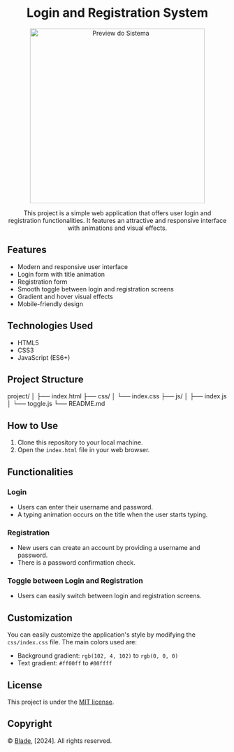 <div align="center">

# Login and Registration System

<p align="center">
  <img src="https://i.imgur.com/ZUVQ0Pp.png" width="400" alt="Preview do Sistema">
</p>
<p align="center">
This project is a simple web application that offers user login and registration functionalities. It features an attractive and responsive interface with animations and visual effects.

</div>

## Features

- Modern and responsive user interface
- Login form with title animation
- Registration form
- Smooth toggle between login and registration screens
- Gradient and hover visual effects
- Mobile-friendly design

## Technologies Used

- HTML5
- CSS3
- JavaScript (ES6+)

## Project Structure

project/
│
├── index.html
├── css/
│ └── index.css
├── js/
│ ├── index.js
│ └── toggle.js
└── README.md

## How to Use

1. Clone this repository to your local machine.
2. Open the `index.html` file in your web browser.

## Functionalities

### Login
- Users can enter their username and password.
- A typing animation occurs on the title when the user starts typing.

### Registration
- New users can create an account by providing a username and password.
- There is a password confirmation check.

### Toggle between Login and Registration
- Users can easily switch between login and registration screens.

## Customization

You can easily customize the application's style by modifying the `css/index.css` file. The main colors used are:

- Background gradient: `rgb(102, 4, 102)` to `rgb(0, 0, 0)`
- Text gradient: `#ff00ff` to `#00ffff`

## License

This project is under the [MIT license](https://opensource.org/licenses/MIT).

## Copyright

© [Blade](https://github.com/IIBladeII), [2024]. All rights reserved.
